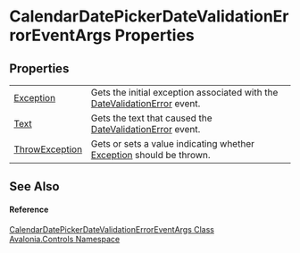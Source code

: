 # CalendarDatePickerDateValidationErrorEventArgs Properties




## Properties
<table>
<tr>
<td><a href="P_Avalonia_Controls_CalendarDatePickerDateValidationErrorEventArgs_Exception">Exception</a></td>
<td>Gets the initial exception associated with the <a href="E_Avalonia_Controls_CalendarDatePicker_DateValidationError">DateValidationError</a> event.</td>
</tr>
<tr>
<td><a href="P_Avalonia_Controls_CalendarDatePickerDateValidationErrorEventArgs_Text">Text</a></td>
<td>Gets the text that caused the <a href="E_Avalonia_Controls_CalendarDatePicker_DateValidationError">DateValidationError</a> event.</td>
</tr>
<tr>
<td><a href="P_Avalonia_Controls_CalendarDatePickerDateValidationErrorEventArgs_ThrowException">ThrowException</a></td>
<td>Gets or sets a value indicating whether <a href="P_Avalonia_Controls_CalendarDatePickerDateValidationErrorEventArgs_Exception">Exception</a> should be thrown.</td>
</tr>
</table>

## See Also


#### Reference
<a href="T_Avalonia_Controls_CalendarDatePickerDateValidationErrorEventArgs">CalendarDatePickerDateValidationErrorEventArgs Class</a>  
<a href="N_Avalonia_Controls">Avalonia.Controls Namespace</a>  

